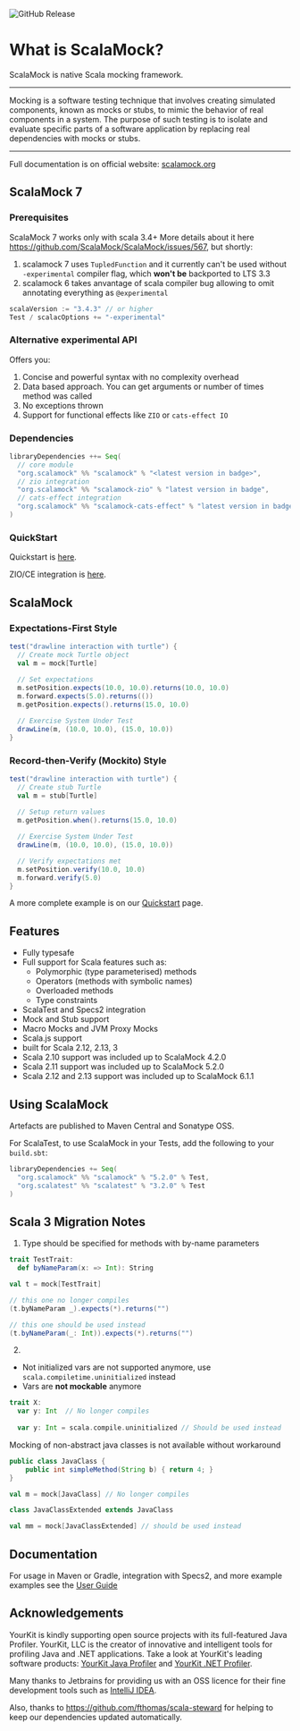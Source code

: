 ![GitHub Release](https://img.shields.io/github/v/release/scalamock/scalamock?color=blue])

# What is ScalaMock? 

ScalaMock is native Scala mocking framework.

---
Mocking is a software testing technique that involves creating simulated components,
known as mocks or stubs, to mimic the behavior of real components in a system.
The purpose of such testing is to isolate and evaluate specific parts of a software application 
by replacing real dependencies with mocks or stubs.

---

Full documentation is on official website: [scalamock.org](https://scalamock.org/)

## ScalaMock 7 

### Prerequisites
ScalaMock 7 works only with scala 3.4+
More details about it here https://github.com/ScalaMock/ScalaMock/issues/567, but shortly:
1. scalamock 7 uses `TupledFunction` and it currently can't be used without `-experimental` compiler flag, which **won't be** backported to LTS 3.3
2. scalamock 6 takes anvantage of scala compiler bug allowing to omit annotating everything as `@experimental`

```scala
scalaVersion := "3.4.3" // or higher
Test / scalacOptions += "-experimental"
```

### Alternative experimental API
Offers you:

1. Concise and powerful syntax with no complexity overhead
2. Data based approach. You can get arguments or number of times method was called
3. No exceptions thrown
4. Support for functional effects like `ZIO` or `cats-effect IO`

### Dependencies

```scala
libraryDependencies ++= Seq(
  // core module
  "org.scalamock" %% "scalamock" % "<latest version in badge>",
  // zio integration
  "org.scalamock" %% "scalamock-zio" % "latest version in badge",
  // cats-effect integration
  "org.scalamock" %% "scalamock-cats-effect" % "latest version in badge"
)
```

### QuickStart

Quickstart is [here](https://scalamock.org/quick-start/).

ZIO/CE integration is [here](https://scalamock.org/user-guide/integration/).

## ScalaMock

### Expectations-First Style

```scala
test("drawline interaction with turtle") {
  // Create mock Turtle object
  val m = mock[Turtle]
  
  // Set expectations
  m.setPosition.expects(10.0, 10.0).returns(10.0, 10.0)
  m.forward.expects(5.0).returns(())
  m.getPosition.expects().returns(15.0, 10.0)

  // Exercise System Under Test
  drawLine(m, (10.0, 10.0), (15.0, 10.0))
}
```

### Record-then-Verify (Mockito) Style

```scala
test("drawline interaction with turtle") {
  // Create stub Turtle
  val m = stub[Turtle]
  
  // Setup return values
  m.getPosition.when().returns(15.0, 10.0)

  // Exercise System Under Test
  drawLine(m, (10.0, 10.0), (15.0, 10.0))

  // Verify expectations met
  m.setPosition.verify(10.0, 10.0)
  m.forward.verify(5.0)
}
```

A more complete example is on our [Quickstart](http://scalamock.org/quick-start/) page.

## Features

* Fully typesafe
* Full support for Scala features such as:
  * Polymorphic (type parameterised) methods
  * Operators (methods with symbolic names)
  * Overloaded methods
  * Type constraints
* ScalaTest and Specs2 integration
* Mock and Stub support
* Macro Mocks and JVM Proxy Mocks
* Scala.js support
* built for Scala 2.12, 2.13, 3
* Scala 2.10 support was included up to ScalaMock 4.2.0
* Scala 2.11 support was included up to ScalaMock 5.2.0
* Scala 2.12 and 2.13 support was included up to ScalaMock 6.1.1

## Using ScalaMock

Artefacts are published to Maven Central and Sonatype OSS.

For ScalaTest, to use ScalaMock in your Tests, add the following to your `build.sbt`:

```scala
libraryDependencies += Seq(
  "org.scalamock" %% "scalamock" % "5.2.0" % Test,
  "org.scalatest" %% "scalatest" % "3.2.0" % Test
)
```

## Scala 3 Migration Notes

1. Type should be specified for methods with by-name parameters
```scala 3
trait TestTrait:
  def byNameParam(x: => Int): String

val t = mock[TestTrait]

// this one no longer compiles
(t.byNameParam _).expects(*).returns("")

// this one should be used instead
(t.byNameParam(_: Int)).expects(*).returns("")
``` 

2.    
* Not initialized vars are not supported anymore, use `scala.compiletime.uninitialized` instead
* Vars are **not mockable** anymore

```scala 3
trait X:
  var y: Int  // No longer compiles
  
  var y: Int = scala.compile.uninitialized // Should be used instead
```


 Mocking of non-abstract java classes is not available without workaround

```java
public class JavaClass {
    public int simpleMethod(String b) { return 4; }
}

```

```scala 3
val m = mock[JavaClass] // No longer compiles

class JavaClassExtended extends JavaClass

val mm = mock[JavaClassExtended] // should be used instead
```

## Documentation

For usage in Maven or Gradle, integration with Specs2, and more example examples see the [User Guide](http://scalamock.org/user-guide/)

## Acknowledgements

YourKit is kindly supporting open source projects with its full-featured Java Profiler.
YourKit, LLC is the creator of innovative and intelligent tools for profiling
Java and .NET applications. Take a look at YourKit's leading software products:
[YourKit Java Profiler](http://www.yourkit.com/java/profiler/index.jsp) and
[YourKit .NET Profiler](http://www.yourkit.com/.net/profiler/index.jsp).

Many thanks to Jetbrains for providing us with an OSS licence for their fine development 
tools such as [IntelliJ IDEA](https://www.jetbrains.com/idea/).

Also, thanks to https://github.com/fthomas/scala-steward for helping to keep our dependencies updated automatically.
